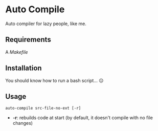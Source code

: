 Auto Compile
============
Auto compiler for lazy people, like me.

## Requirements
A _Makefile_

## Installation
You should know how to run a bash script... 😑

## Usage
```auto-compile src-file-no-ext [-r]```
- __-r__: rebuilds code at start (by default, it doesn't compile with no file changes)
